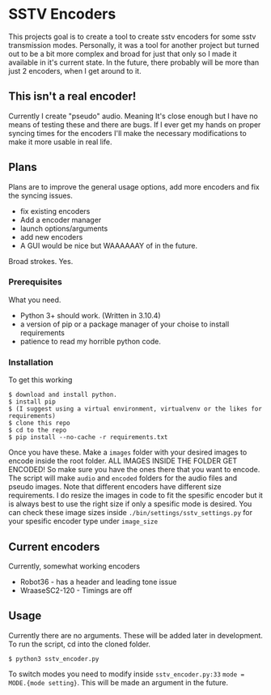 # SSTV Encoders

This projects goal is to create a tool to create sstv encoders for some sstv transmission modes. 
Personally, it was a tool for another project but turned out to be a bit more complex and broad for just that only so I made it available in it's current state.
In the future, there probably will be more than just 2 encoders, when I get around to it. 

## This isn't a real encoder!

Currently I create "pseudo" audio. Meaning It's close enough but I have no means of testing these and there are bugs. If I ever get my hands on proper syncing times for the encoders I'll make the necessary modifications to make it more usable in real life. 

## Plans

Plans are to improve the general usage options, add more encoders and fix the syncing issues.

* fix existing encoders
* Add a encoder manager
* launch options/arguments
* add new encoders
* A GUI would be nice but WAAAAAAY of in the future. 

Broad strokes. Yes.

### Prerequisites

What you need.

* Python 3+ should work. (Written in 3.10.4)
* a version of pip or a package manager of your choise to install requirements
* patience to read my horrible python code.

### Installation

To get this working

```
$ download and install python. 
$ install pip
$ (I suggest using a virtual environment, virtualvenv or the likes for requirements)
$ clone this repo
$ cd to the repo
$ pip install --no-cache -r requirements.txt
```
Once you have these. Make a `images` folder with your desired images to encode inside the root folder.
ALL IMAGES INSIDE THE FOLDER GET ENCODED! So make sure you have the ones there that you want to encode.
The script will make `audio` and `encoded` folders for the audio files and pseudo images. 
Note that different encoders have different size requirements. I do resize the images in code to fit the spesific encoder but it is always best to use the right size if only a spesific mode is desired. 
You can check these image sizes inside `./bin/settings/sstv_settings.py` for your spesific encoder type under `image_size` 

## Current encoders

Currently, somewhat working encoders

* Robot36 - has a header and leading tone issue
* WraaseSC2-120 - Timings are off

## Usage

Currently there are no arguments. These will be added later in development.
To run the script, cd into the cloned folder.
```
$ python3 sstv_encoder.py
```
To switch modes you need to modify inside `sstv_encoder.py:33` `mode = MODE.{mode setting}`. 
This will be made an argument in the future. 
